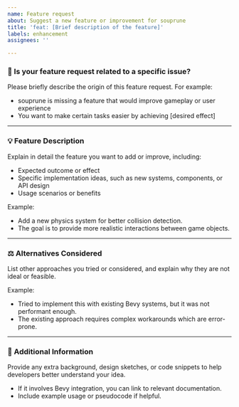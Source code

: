 ```yaml
---
name: Feature request
about: Suggest a new feature or improvement for souprune
title: 'feat: [Brief description of the feature]'
labels: enhancement
assignees: ''

---
```


### 🔗 Is your feature request related to a specific issue?
Please briefly describe the origin of this feature request. For example:
- souprune is missing a feature that would improve gameplay or user experience
- You want to make certain tasks easier by achieving [desired effect]

---

### 💡 Feature Description
Explain in detail the feature you want to add or improve, including:
- Expected outcome or effect
- Specific implementation ideas, such as new systems, components, or API design
- Usage scenarios or benefits

Example:
- Add a new physics system for better collision detection.
- The goal is to provide more realistic interactions between game objects.

---

### ⚖ Alternatives Considered
List other approaches you tried or considered, and explain why they are not ideal or feasible.

Example:
- Tried to implement this with existing Bevy systems, but it was not performant enough.
- The existing approach requires complex workarounds which are error-prone.

---

### 📝 Additional Information
Provide any extra background, design sketches, or code snippets to help developers better understand your idea.
- If it involves Bevy integration, you can link to relevant documentation.
- Include example usage or pseudocode if helpful.